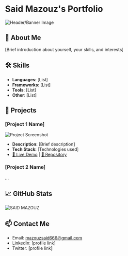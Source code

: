 # Said Mazouz's Portfolio

![Header/Banner Image](said%20co.png)

## 👋 About Me
[Brief introduction about yourself, your skills, and interests]

## 🛠️ Skills
- **Languages**: [List]
- **Frameworks**: [List]
- **Tools**: [List]
- **Other**: [List]

## 🚀 Projects

### [Project 1 Name]
![Project Screenshot](link-to-image)
- **Description**: [Brief description]
- **Tech Stack**: [Technologies used]
- [🔗 Live Demo](link) | [📁 Repository](link)

### [Project 2 Name]
...

## 📈 GitHub Stats
![SAID MAZOUZ](https://github-readme-stats.vercel.app/api?username=yourusername&show_icons=true&theme=radical)

## 📫 Contact Me
- Email: mazouzsaid666@gmail.com
- LinkedIn: [profile link]
- Twitter: [profile link]
